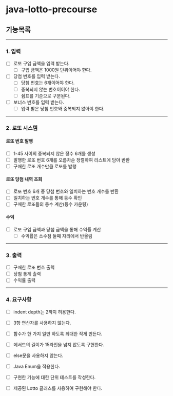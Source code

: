 # java-lotto-precourse

## 기능목록

---

### 1. 입력
- [ ] 로또 구입 금액을 입력 받는다.
  - [ ] 구입 금액은 1000원 단위이어야 한다.
- [ ] 당첨 번호를 입력 받는다.
  - [ ] 당첨 번호는 6개이어야 한다.
  - [ ] 중복되지 않는 번호이어야 한다.
  - [ ] 쉼표를 기준으로 구분된다.
- [ ] 보너스 번호를 입력 받는다.
  - [ ] 입력 받은 당첨 번호와 중복되지 않아야 한다.

---

### 2. 로또 시스템
#### 로또 번호 발행
- [ ] 1-45 사이의 중복되지 않은 정수 6개를 생성
- [ ] 발행한 로또 번호 6개를 오름차순 정렬하여 리스트에 담아 반환
- [ ] 구매한 로또 개수만큼 로또를 발행

#### 로또 당첨 내역 조회
- [ ] 로또 번호 6개 중 당첨 번호와 일치하는 번호 개수를 반환
- [ ] 일치하는 번호 개수를 통해 등수 확인
- [ ] 구매한 로또들의 등수 계산(등수 카운팅)

#### 수익
- [ ] 로또 구입 금액과 당첨 금액을 통해 수익률 계산
  - [ ] 수익률은 소수점 둘째 자리에서 반올림

---

### 3. 출력
- [ ] 구매한 로또 번호 출력
- [ ] 당첨 통계 출력
- [ ] 수익률 출력

---

### 4. 요구사항
- [ ] indent depth는 2까지 허용한다.
- [ ] 3항 연산자를 사용하지 않는다.
- [ ] 함수가 한 가지 일만 하도록 최대한 작게 만든다.
- [ ] 메서드의 길이가 15라인을 넘지 않도록 구현한다.
- [ ] else문을 사용하지 않는다.
- [ ] Java Enum을 적용한다.
- [ ] 구현한 기능에 대한 단위 테스트를 작성한다.
- [ ] 제공된 Lotto 클래스를 사용하여 구현해야 한다.

